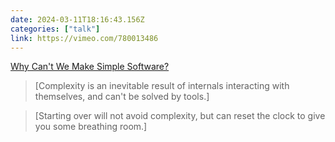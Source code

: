 ```yaml
---
date: 2024-03-11T18:16:43.156Z
categories: ["talk"]
link: https://vimeo.com/780013486
---
```

[Why Can't We Make Simple Software?](https://vimeo.com/780013486)

> [Complexity is an inevitable result of internals interacting with themselves, and can't be solved by tools.]

> [Starting over will not avoid complexity, but can reset the clock to give you some breathing room.]
